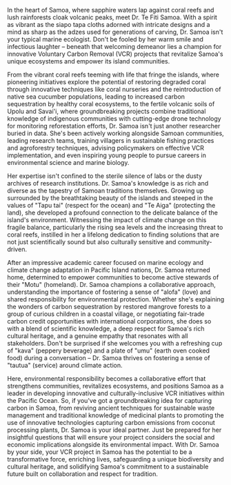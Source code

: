 In the heart of Samoa, where sapphire waters lap against coral reefs and lush rainforests cloak volcanic peaks, meet Dr. Te Fiti Samoa. With a spirit as vibrant as the siapo tapa cloths adorned with intricate designs and a mind as sharp as the adzes used for generations of carving, Dr. Samoa isn't your typical marine ecologist. Don't be fooled by her warm smile and infectious laughter – beneath that welcoming demeanor lies a champion for innovative Voluntary Carbon Removal (VCR) projects that revitalize Samoa's unique ecosystems and empower its island communities.

From the vibrant coral reefs teeming with life that fringe the islands, where pioneering initiatives explore the potential of restoring degraded coral through innovative techniques like coral nurseries and the reintroduction of native sea cucumber populations, leading to increased carbon sequestration by healthy coral ecosystems, to the fertile volcanic soils of Upolu and Savai'i, where groundbreaking projects combine traditional knowledge of indigenous communities with cutting-edge drone technology for monitoring reforestation efforts, Dr. Samoa isn't just another researcher buried in data. She's been actively working alongside Samoan communities, leading research teams, training villagers in sustainable fishing practices and agroforestry techniques, advising policymakers on effective VCR implementation, and even inspiring young people to pursue careers in environmental science and marine biology.

Her expertise isn't confined to the sterile silence of labs or the dusty archives of research institutions. Dr. Samoa's knowledge is as rich and diverse as the tapestry of Samoan traditions themselves. Growing up surrounded by the breathtaking beauty of the islands and steeped in the values of "Tapu tai" (respect for the ocean) and "Te Aiga" (protecting the land), she developed a profound connection to the delicate balance of the island's environment. Witnessing the impact of climate change on this fragile balance, particularly the rising sea levels and the increasing threat to coral reefs, instilled in her a lifelong dedication to finding solutions that are not just scientifically sound but also culturally sensitive and community-driven. 

After an impressive academic career focused on marine ecology and climate change adaptation in Pacific Island nations, Dr. Samoa returned home, determined to empower communities to become active stewards of their "Motu" (homeland). Dr. Samoa champions a collaborative approach, understanding the importance of fostering a sense of "alofa" (love) and shared responsibility for environmental protection. Whether she's explaining the wonders of carbon sequestration by restored mangrove forests to a group of curious children in a coastal village, or negotiating fair-trade carbon credit opportunities with international corporations, she does so with a blend of scientific knowledge, a deep respect for Samoa's rich cultural heritage, and a genuine empathy that resonates with all stakeholders. Don't be surprised if she welcomes you with a refreshing cup of "kava" (peppery beverage) and a plate of "umu" (earth oven cooked food) during a conversation – Dr. Samoa thrives on fostering a sense of "tautua" (service) around climate action.

Here, environmental responsibility becomes a collaborative effort that strengthens communities, revitalizes ecosystems, and positions Samoa as a leader in developing innovative and culturally-inclusive VCR initiatives within the Pacific Ocean. So, if you've got a groundbreaking idea for capturing carbon in Samoa, from reviving ancient techniques for sustainable waste management and traditional knowledge of medicinal plants to promoting the use of innovative technologies capturing carbon emissions from coconut processing plants, Dr. Samoa is your ideal partner. Just be prepared for her insightful questions that will ensure your project considers the social and economic implications alongside its environmental impact. With Dr. Samoa by your side, your VCR project in Samoa has the potential to be a transformative force, enriching lives, safeguarding a unique biodiversity and cultural heritage, and solidifying Samoa's commitment to a sustainable future built on collaboration and respect for tradition. 
